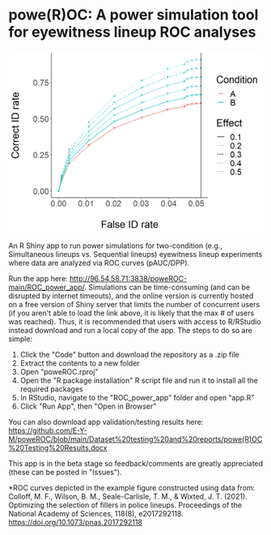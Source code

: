 # powe(R)OC: A power simulation tool for eyewitness lineup ROC analyses

![test](https://raw.githubusercontent.com/E-Y-M/poweROC/main/Dataset%20testing%20and%20reports/Full%20Simulation%20Tests/ROC%20curves%20tested.png?token=AOPCKSBPSQIVNKTK5ZG6NN3BLWDDS)

An R Shiny app to run power simulations for two-condition (e.g., Simultaneous lineups vs. Sequential lineups) eyewitness lineup experiments where data are analyzed via ROC curves (pAUC/DPP).

Run the app here: http://96.54.58.71:3838/poweROC-main/ROC_power_app/. Simulations can be time-consuming (and can be disrupted by internet timeouts), and the online version is currently hosted on a free version of Shiny server that limits the number of concurrent users (if you aren't able to load the link above, it is likely that the max # of users was reached). Thus, it is recommended that users with access to R/RStudio instead download and run a local copy of the app. The steps to do so are simple:
1. Click the "Code" button and download the repository as a .zip file
2. Extract the contents to a new folder
3. Open "poweROC.rproj"
4. Open the "R package installation" R script file and run it to install all the required packages
5. In RStudio, navigate to the "ROC_power_app" folder and open "app.R"
6. Click "Run App", then "Open in Browser"

You can also download app validation/testing results here: https://github.com/E-Y-M/poweROC/blob/main/Dataset%20testing%20and%20reports/powe(R)OC%20Testing%20Results.docx

This app is in the beta stage so feedback/comments are greatly appreciated (these can be posted in "Issues"). 



*ROC curves depicted in the example figure constructed using data from: Colloff, M. F., Wilson, B. M., Seale-Carlisle, T. M., & Wixted, J. T. (2021). Optimizing the selection of fillers in police lineups. Proceedings of the National Academy of Sciences, 118(8), e2017292118. https://doi.org/10.1073/pnas.2017292118
